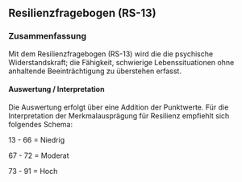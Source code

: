 ## Resilienzfragebogen (RS-13)

### Zusammenfassung
Mit dem Resilienzfragebogen (RS-13) wird die die psychische Widerstandskraft; die Fähigkeit, schwierige Lebenssituationen ohne anhaltende Beeinträchtigung zu überstehen erfasst.

#### Auswertung / Interpretation
Die Auswertung erfolgt über eine Addition der Punktwerte. Für die Interpretation der Merkmalausprägung für Resilienz empfiehlt sich folgendes Schema:

13 - 66  =  Niedrig

67 - 72  =  Moderat

73 - 91  =  Hoch
